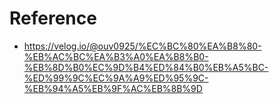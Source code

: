 # Reference
- https://velog.io/@ouv0925/%EC%BC%80%EA%B8%80-%EB%AC%BC%EA%B3%A0%EA%B8%B0-%EB%8D%B0%EC%9D%B4%ED%84%B0%EB%A5%BC-%ED%99%9C%EC%9A%A9%ED%95%9C-%EB%94%A5%EB%9F%AC%EB%8B%9D
